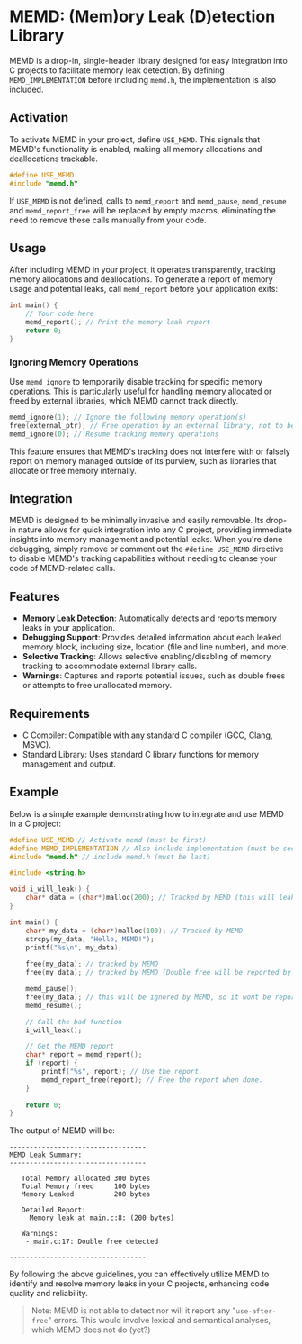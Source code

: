 # MEMD: (Mem)ory Leak (D)etection Library

MEMD is a drop-in, single-header library designed for easy integration into C
projects to facilitate memory leak detection. By defining `MEMD_IMPLEMENTATION`
before including `memd.h`, the implementation is also included.

## Activation

To activate MEMD in your project, define `USE_MEMD`. This signals that MEMD's
functionality is enabled, making all memory allocations and deallocations
trackable.

```c
#define USE_MEMD
#include "memd.h"
```

If `USE_MEMD` is not defined, calls to `memd_report` and `memd_pause`, `memd_resume` and `memd_report_free` will be
replaced by empty macros, eliminating the need to remove these calls manually
from your code.

## Usage

After including MEMD in your project, it operates transparently, tracking memory
allocations and deallocations. To generate a report of memory usage and
potential leaks, call `memd_report` before your application exits:

```c
int main() {
    // Your code here
    memd_report(); // Print the memory leak report
    return 0;
}
```

### Ignoring Memory Operations

Use `memd_ignore` to temporarily disable tracking for specific memory
operations. This is particularly useful for handling memory allocated or freed
by external libraries, which MEMD cannot track directly.

```c
memd_ignore(1); // Ignore the following memory operation(s)
free(external_ptr); // Free operation by an external library, not to be tracked
memd_ignore(0); // Resume tracking memory operations
```

This feature ensures that MEMD's tracking does not interfere with or falsely
report on memory managed outside of its purview, such as libraries that allocate
or free memory internally.

## Integration

MEMD is designed to be minimally invasive and easily removable. Its drop-in
nature allows for quick integration into any C project, providing immediate
insights into memory management and potential leaks. When you're done debugging,
simply remove or comment out the `#define USE_MEMD` directive to disable MEMD's
tracking capabilities without needing to cleanse your code of MEMD-related
calls.

## Features

- **Memory Leak Detection**: Automatically detects and reports memory leaks in
  your application.
- **Debugging Support**: Provides detailed information about each leaked memory
  block, including size, location (file and line number), and more.
- **Selective Tracking**: Allows selective enabling/disabling of memory tracking
  to accommodate external library calls.
- **Warnings**: Captures and reports potential issues, such as double frees or
  attempts to free unallocated memory.

## Requirements

- C Compiler: Compatible with any standard C compiler (GCC, Clang, MSVC).
- Standard Library: Uses standard C library functions for memory management and
  output.

## Example

Below is a simple example demonstrating how to integrate and use MEMD in a C
project:

```c
#define USE_MEMD // Activate memd (must be first)
#define MEMD_IMPLEMENTATION // Also include implementation (must be second)
#include "memd.h" // include memd.h (must be last)

#include <string.h>

void i_will_leak() {
    char* data = (char*)malloc(200); // Tracked by MEMD (this will leak and be reported by MEMD)
}

int main() {
    char* my_data = (char*)malloc(100); // Tracked by MEMD
    strcpy(my_data, "Hello, MEMD!");
    printf("%s\n", my_data);
    
    free(my_data); // tracked by MEMD
    free(my_data); // tracked by MEMD (Double free will be reported by MEMD)

    memd_pause();
    free(my_data); // this will be ignored by MEMD, so it wont be reported
    memd_resume();

    // Call the bad function
    i_will_leak();

    // Get the MEMD report
    char* report = memd_report();
    if (report) {
        printf("%s", report); // Use the report.
        memd_report_free(report); // Free the report when done.
    }
    
    return 0;
}
```

The output of MEMD will be:

```
----------------------------------
MEMD Leak Summary:
----------------------------------

   Total Memory allocated 300 bytes
   Total Memory freed     100 bytes
   Memory Leaked          200 bytes

   Detailed Report:
     Memory leak at main.c:8: (200 bytes)

   Warnings:
    - main.c:17: Double free detected

----------------------------------
```

By following the above guidelines, you can effectively utilize MEMD to identify
and resolve memory leaks in your C projects, enhancing code quality and
reliability.

> Note: MEMD is not able to detect nor will it report any "`use-after-free`"
> errors. This would involve lexical and semantical analyses, which MEMD does
> not do (yet?)
